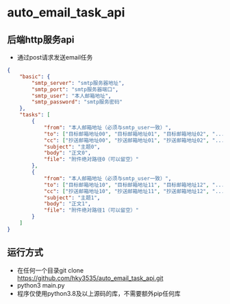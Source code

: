 # auto_email_task_api

## 后端http服务api
* 通过post请求发送email任务
```json
{
    "basic": {
        "smtp_server": "smtp服务器地址",
        "smtp_port": "smtp服务器端口",
        "smtp_user": "本人邮箱地址",
        "smtp_password": "smtp服务密码"
    },
    "tasks": [
        {
            "from": "本人邮箱地址（必须与smtp_user一致）",
            "to": ["目标邮箱地址00", "目标邮箱地址01", "目标邮箱地址02", "..."],
            "cc": ["抄送邮箱地址00", "抄送邮箱地址01", "抄送邮箱地址02", "..."],
            "subject": "主题0",
            "body": "正文0",
            "file": "附件绝对路径0（可以留空）"
        }, 
        {
            "from": "本人邮箱地址（必须与smtp_user一致）",
            "to": ["目标邮箱地址10", "目标邮箱地址11", "目标邮箱地址12", "..."],
            "cc": ["抄送邮箱地址10", "抄送邮箱地址11", "抄送邮箱地址12", "..."],
            "subject": "主题1",
            "body": "正文1",
            "file": "附件绝对路径1（可以留空）"
        }
    ]
}
```
## 运行方式
* 在任何一个目录git clone https://github.com/hky3535/auto_email_task_api.git
* python3 main.py
* 程序仅使用python3.8及以上源码的库，不需要额外pip任何库